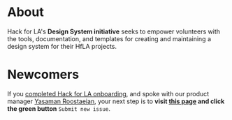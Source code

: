 # About 

Hack for LA's **Design System initiative** seeks to empower volunteers with the tools, documentation, and templates for creating and maintaining a design system for their HfLA projects.

# Newcomers

If you [completed Hack for LA onboarding](https://www.hackforla.org/getting-started), and spoke with our product manager [Yasaman Roostaeian](https://hackforla.slack.com/archives/CH2U1CB9Q), your next step is to **visit [this page](https://github.com/hackforla/design-systems/issues/new?assignees=&labels=size%3A+1+pt&template=1-onboarding.md&title=Onboarding) and click the green button** `Submit new issue`.

<!-- _GNU General Public License v2.0. this readme file sourced from [Jessica Sand](http://jessicasand.com/other-stuff/just-enough-docs/)_ -->
